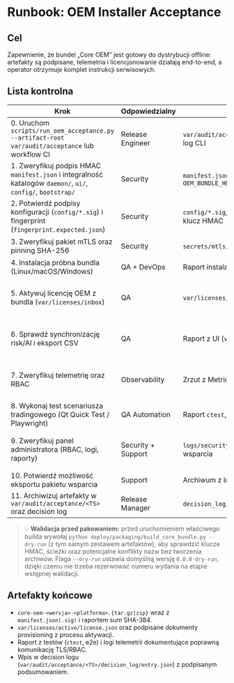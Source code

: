 # Runbook: OEM Installer Acceptance

## Cel
Zapewnienie, że bundel „Core OEM” jest gotowy do dystrybucji offline: artefakty
są podpisane, telemetria i licencjonowanie działają end-to-end, a operator
otrzymuje komplet instrukcji serwisowych.

## Lista kontrolna
| Krok | Odpowiedzialny | Artefakty | Akceptacja |
| --- | --- | --- | --- |
| 0. Uruchom `scripts/run_oem_acceptance.py --artifact-root var/audit/acceptance` lub workflow CI | Release Engineer | `var/audit/acceptance/<TS>/metadata.json`, log CLI | Wszystkie kroki `ok`, brak statusów `failed` |
| 1. Zweryfikuj podpis HMAC `manifest.json` i integralność katalogów `daemon/`, `ui/`, `config/`, `bootstrap/` | Security | `manifest.json`, `manifest.sig`, klucz `OEM_BUNDLE_HMAC_KEY` | Wszystkie sumy SHA-384 zgodne z manifestem i podpis poprawny【F:deploy/packaging/README.md†L1-L44】 |
| 2. Potwierdź podpisy konfiguracji (`config/*.sig`) i fingerprint (`fingerprint.expected.json`) | Security | `config/*.sig`, `fingerprint.expected.json`, klucz HMAC | `payload` i `signature` zgodne; fingerprint odpowiada urządzeniu docelowemu |
| 3. Zweryfikuj pakiet mTLS oraz pinning SHA-256 | Security | `secrets/mtls/*`, log z weryfikacji | Certyfikaty ważne, ścieżki TLS zgodne z dokumentacją UI【F:ui/src/grpc/TradingClient.cpp†L88-L175】 |
| 4. Instalacja próbna bundla (Linux/macOS/Windows) | QA + DevOps | Raport instalacyjny, logi systemowe | Daemon i UI uruchamiają się poprawnie; CLI instalatora raportuje sukces |
| 5. Aktywuj licencję OEM z bundla (`var/licenses/inbox`) | QA | `var/licenses/active/license.json`, log UI | Licencja zapisana, fingerprint zgodny, UI przechodzi w stan aktywny【F:ui/src/license/LicenseActivationController.cpp†L66-L360】 |
| 6. Sprawdź synchronizację risk/AI i eksport CSV | QA | Raport z UI (`var/reports/*.csv`) | Harmonogram risk działa wg konfiguracji, eksport tworzy plik z limitami【F:ui/src/app/Application.cpp†L238-L256】【F:ui/src/app/Application.cpp†L827-L1314】 |
| 7. Zweryfikuj telemetrię oraz RBAC | Observability | Zrzut z MetricsService, log UI | `UiTelemetryReporter` wysyła próbki, brak błędów RBAC/TLS w logach【F:ui/src/telemetry/UiTelemetryReporter.cpp†L200-L272】【F:ui/src/grpc/MetricsClient.cpp†L100-L138】 |
| 8. Wykonaj test scenariusza tradingowego (Qt Quick Test / Playwright) | QA Automation | Raport `ctest`, log e2e | Testy aktywacji licencji i market data przechodzą (`ctest --tests-regex LicenseActivation`) |
| 9. Zweryfikuj panel administratora (RBAC, logi, raporty) | Security + Support | `logs/security_admin.log`, eksport logu wsparcia | Operacje bridge zapisują logi i emitują zdarzenia audytowe【F:ui/src/security/SecurityAdminController.cpp†L31-L175】 |
| 10. Potwierdź możliwość eksportu pakietu wsparcia | Support | Archiwum z logami/raportami | Zawiera `logs/`, eksporty CSV i raport telemetrii, gotowe do wysłania do L2 |
| 11. Archiwizuj artefakty w `var/audit/acceptance/<TS>` oraz decision log | Release Manager | `decision_log/entry.json`, raport PDF | Wpis podpisany, wskazuje lokalizację bundla i logów |

> 💡 **Walidacja przed pakowaniem:** przed uruchomieniem właściwego builda wywołaj `python deploy/packaging/build_core_bundle.py --dry-run` (z tym samym zestawem artefaktów), aby sprawdzić klucze HMAC, ścieżki oraz potencjalne konflikty nazw bez tworzenia archiwów. Flaga `--dry-run` ustawia domyślną wersję `0.0.0-dry-run`, dzięki czemu nie trzeba rezerwować numeru wydania na etapie wstępnej walidacji.

## Artefakty końcowe
- `core-oem-<wersja>-<platforma>.{tar.gz|zip}` wraz z `manifest.json(.sig)` i
  raportem sum SHA-384.
- `var/licenses/active/license.json` oraz podpisane dokumenty provisioning z
  procesu aktywacji.
- Raport z testów (`ctest`, e2e) i logi telemetrii dokumentujące poprawną
  komunikację TLS/RBAC.
- Wpis w decision logu (`var/audit/acceptance/<TS>/decision_log/entry.json`) z
  podpisanym podsumowaniem.
